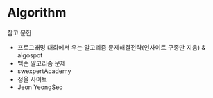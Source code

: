 # Algorithm

참고 문헌 
 - 프로그래밍 대회에서 우는 알고리즘 문제해결전략(인사이트 구종만 지음) & algospot 
 - 백준 알고리즘 문제
 - swexpertAcademy
 - 정올 사이트
- Jeon YeongSeo 

